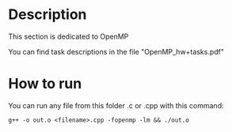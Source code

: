 # Description

This section is dedicated to OpenMP

You can find task descriptions in the file "OpenMP_hw+tasks.pdf"

# How to run

You can run any file from this folder .c or .cpp with this command:
```
g++ -o out.o <filename>.cpp -fopenmp -lm && ./out.o
```
